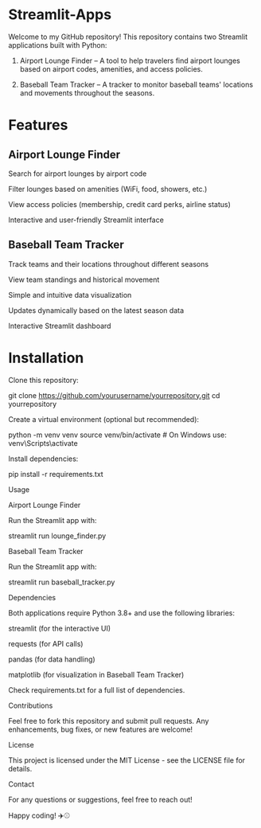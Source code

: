 # Streamlit-Apps
Welcome to my GitHub repository! This repository contains two Streamlit applications built with Python:

 1. Airport Lounge Finder – A tool to help travelers find airport lounges based on airport codes, amenities, and access policies.

2. Baseball Team Tracker – A tracker to monitor baseball teams' locations and movements throughout the seasons.

# Features

## Airport Lounge Finder

Search for airport lounges by airport code

Filter lounges based on amenities (WiFi, food, showers, etc.)

View access policies (membership, credit card perks, airline status)

Interactive and user-friendly Streamlit interface

## Baseball Team Tracker

Track teams and their locations throughout different seasons

View team standings and historical movement

Simple and intuitive data visualization

Updates dynamically based on the latest season data

Interactive Streamlit dashboard

# Installation

Clone this repository:

git clone https://github.com/yourusername/yourrepository.git
cd yourrepository

Create a virtual environment (optional but recommended):

python -m venv venv
source venv/bin/activate  # On Windows use: venv\Scripts\activate

Install dependencies:

pip install -r requirements.txt

Usage

Airport Lounge Finder

Run the Streamlit app with:

streamlit run lounge_finder.py

Baseball Team Tracker

Run the Streamlit app with:

streamlit run baseball_tracker.py

Dependencies

Both applications require Python 3.8+ and use the following libraries:

streamlit (for the interactive UI)

requests (for API calls)

pandas (for data handling)

matplotlib (for visualization in Baseball Team Tracker)

Check requirements.txt for a full list of dependencies.

Contributions

Feel free to fork this repository and submit pull requests. Any enhancements, bug fixes, or new features are welcome!

License

This project is licensed under the MIT License - see the LICENSE file for details.

Contact

For any questions or suggestions, feel free to reach out!

Happy coding! ✈️⚾

